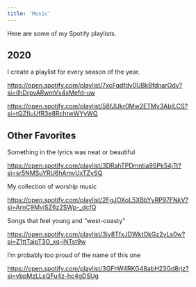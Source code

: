 ```yaml
---
title: 'Music'
---
```


Here are some of my Spotify playlists.

## 2020

I create a playlist for every season of the year.

https://open.spotify.com/playlist/7xcFqdfdy0UBkBfdnarOdv?si=ilhDrpvARwmVx4xMefd-uw

https://open.spotify.com/playlist/58fJUkr0Mw2ETMv3AbILCS?si=tQZfiuUfR3e8RchtwWYyWQ

## Other Favorites

Something in the lyrics was neat or beautiful

https://open.spotify.com/playlist/3DRahTPDmntia9SPk54jTt?si=sr5NMSuYRU6hAmvUxTZySQ

My collection of worship music

https://open.spotify.com/playlist/2FgJOXoL5XBbYyRP97FNkV?si=ArnC9MviSZ6z2SWp-_dcfQ

Songs that feel young and “west-coasty”

https://open.spotify.com/playlist/3iy8TfxJDWktOkGz2vLs0w?si=Z1ttTajpT3O_xq-jNTst9w

I’m probably too proud of the name of this one

https://open.spotify.com/playlist/3GFhW4RKG48abH23Gd8rjz?si=vbpMzLLsQFu4z-hc4gDSUg
